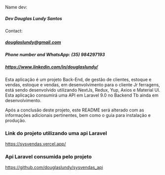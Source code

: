 
Name dev: 
##### Dev Douglas Lundy Santos

Contact:
##### douglaslundy@gmail.com
##### Phone number and WhatsApp: (35) 984297193
##### https://www.linkedin.com/in/douglaslundy/

Esta aplicação é um projeto Back-End, de gestão de clientes, estoque e vendas, 
estoque e vendas, em desenvolvimento para o cliente Jr ferragens, 
está sendo desenvolvido utilizando NextJs, Redux, Yup, Axios e Material UI.
Esta aplicação consumirá uma API em Laravel 9.0 no Backend Tb ainda em desenvolvimento.

Após a conclusão deste projeto, este README será alterado com as informações adicionais pertinentes,
bem como o guia para instalação e produção. 


### Link do projeto utilizando uma api Laravel

https://sysvendas.vercel.app/



### Api Laravel consumida pelo projeto
https://github.com/douglaslundy/sysvendas_api
